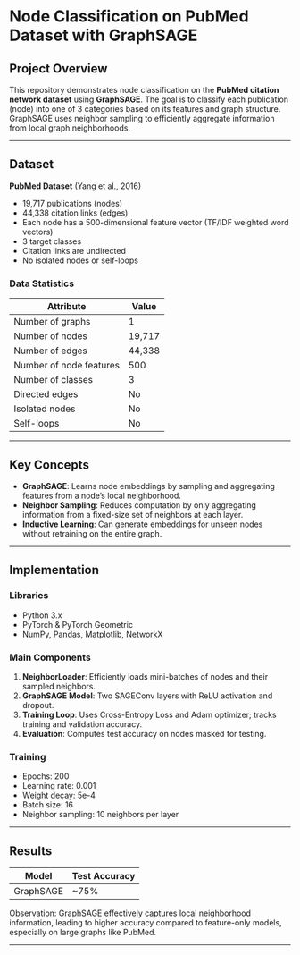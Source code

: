 # Node Classification on PubMed Dataset with GraphSAGE

## Project Overview
This repository demonstrates node classification on the **PubMed citation network dataset** using **GraphSAGE**. The goal is to classify each publication (node) into one of 3 categories based on its features and graph structure. GraphSAGE uses neighbor sampling to efficiently aggregate information from local graph neighborhoods.

---

## Dataset
**PubMed Dataset** (Yang et al., 2016)
- 19,717 publications (nodes)
- 44,338 citation links (edges)
- Each node has a 500-dimensional feature vector (TF/IDF weighted word vectors)
- 3 target classes
- Citation links are undirected
- No isolated nodes or self-loops

### Data Statistics
| Attribute | Value |
|-----------|-------|
| Number of graphs | 1 |
| Number of nodes | 19,717 |
| Number of edges | 44,338 |
| Number of node features | 500 |
| Number of classes | 3 |
| Directed edges | No |
| Isolated nodes | No |
| Self-loops | No |

---

## Key Concepts
- **GraphSAGE**: Learns node embeddings by sampling and aggregating features from a node’s local neighborhood.
- **Neighbor Sampling**: Reduces computation by only aggregating information from a fixed-size set of neighbors at each layer.
- **Inductive Learning**: Can generate embeddings for unseen nodes without retraining on the entire graph.

---

## Implementation

### Libraries
- Python 3.x
- PyTorch & PyTorch Geometric
- NumPy, Pandas, Matplotlib, NetworkX

### Main Components
1. **NeighborLoader**: Efficiently loads mini-batches of nodes and their sampled neighbors.
2. **GraphSAGE Model**: Two SAGEConv layers with ReLU activation and dropout.
3. **Training Loop**: Uses Cross-Entropy Loss and Adam optimizer; tracks training and validation accuracy.
4. **Evaluation**: Computes test accuracy on nodes masked for testing.

### Training
- Epochs: 200
- Learning rate: 0.001
- Weight decay: 5e-4
- Batch size: 16
- Neighbor sampling: 10 neighbors per layer

---

## Results
| Model | Test Accuracy |
|-------|---------------|
| GraphSAGE | ~75% |

Observation: GraphSAGE effectively captures local neighborhood information, leading to higher accuracy compared to feature-only models, especially on large graphs like PubMed.

---
